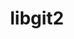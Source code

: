 ---
title: "libgit2"
layout: cache
categories: [package, v0.21.1]
meta: {"versions": ["1.7.0"], "compilers": ["apple-clang@=15.0.0", "gcc@=11.3.0", "gcc@=11.4.0", "gcc@=7.5.0", "gcc@=9.4.0", "oneapi@=2023.2.0"], "oss": ["ubuntu18.04", "ubuntu20.04", "ubuntu22.04", "ventura"], "platforms": ["darwin", "linux"], "targets": ["aarch64", "neoverse_v1", "ppc64le", "x86_64_v3"], "stacks": ["e4s", "e4s-neoverse_v1", "e4s-oneapi", "e4s-power", "ml-darwin-aarch64-mps", "ml-linux-x86_64-cpu", "ml-linux-x86_64-cuda", "ml-linux-x86_64-rocm", "radiuss", "root"], "num_specs": 7, "num_specs_by_stack": {"root": 7, "ml-darwin-aarch64-mps": 1, "radiuss": 1, "e4s-neoverse_v1": 1, "e4s-power": 1, "e4s": 1, "e4s-oneapi": 1, "ml-linux-x86_64-rocm": 1, "ml-linux-x86_64-cuda": 1, "ml-linux-x86_64-cpu": 1}}
spec_details: [{"hash": "6r3xumdqro4kaovemrgplefjtrky6cgd", "compiler": "apple-clang@=15.0.0", "versions": ["1.7.0"], "os": "ventura", "platform": "darwin", "target": "aarch64", "variants": ["build_system=cmake", "build_type=Release", "~curl", "generator=make", "https=system", "~ipo", "+mmap", "+ssh"], "stacks": ["root", "ml-darwin-aarch64-mps"], "size": "-", "tarball": "https://binaries.spack.io/releases/v0.21.1/build_cache/darwin-ventura-aarch64/apple-clang-15.0.0/libgit2-1.7.0/darwin-ventura-aarch64-apple-clang-15.0.0-libgit2-1.7.0-6r3xumdqro4kaovemrgplefjtrky6cgd.spack"}, {"hash": "cututmwiqshcu7o3fwr5uwkd3xu3atku", "compiler": "gcc@=7.5.0", "versions": ["1.7.0"], "os": "ubuntu18.04", "platform": "linux", "target": "x86_64_v3", "variants": ["build_system=cmake", "build_type=Release", "~curl", "generator=make", "https=system", "~ipo", "+mmap", "+ssh"], "stacks": ["root", "radiuss"], "size": "-", "tarball": "https://binaries.spack.io/releases/v0.21.1/build_cache/linux-ubuntu18.04-x86_64_v3/gcc-7.5.0/libgit2-1.7.0/linux-ubuntu18.04-x86_64_v3-gcc-7.5.0-libgit2-1.7.0-cututmwiqshcu7o3fwr5uwkd3xu3atku.spack"}, {"hash": "iguhxkpdmynnebwveoohpjnypn4b6b4j", "compiler": "gcc@=11.4.0", "versions": ["1.7.0"], "os": "ubuntu20.04", "platform": "linux", "target": "neoverse_v1", "variants": ["build_system=cmake", "build_type=Release", "~curl", "generator=make", "https=system", "~ipo", "+mmap", "+ssh"], "stacks": ["root", "e4s-neoverse_v1"], "size": "-", "tarball": "https://binaries.spack.io/releases/v0.21.1/build_cache/linux-ubuntu20.04-neoverse_v1/gcc-11.4.0/libgit2-1.7.0/linux-ubuntu20.04-neoverse_v1-gcc-11.4.0-libgit2-1.7.0-iguhxkpdmynnebwveoohpjnypn4b6b4j.spack"}, {"hash": "hlht63rmuort47epvzmq5cczjsncporx", "compiler": "gcc@=9.4.0", "versions": ["1.7.0"], "os": "ubuntu20.04", "platform": "linux", "target": "ppc64le", "variants": ["build_system=cmake", "build_type=Release", "~curl", "generator=make", "https=system", "~ipo", "+mmap", "+ssh"], "stacks": ["e4s-power", "root"], "size": "-", "tarball": "https://binaries.spack.io/releases/v0.21.1/build_cache/linux-ubuntu20.04-ppc64le/gcc-9.4.0/libgit2-1.7.0/linux-ubuntu20.04-ppc64le-gcc-9.4.0-libgit2-1.7.0-hlht63rmuort47epvzmq5cczjsncporx.spack"}, {"hash": "xir5ige5ukxceqhn2wnufdbfsdd62szs", "compiler": "gcc@=11.4.0", "versions": ["1.7.0"], "os": "ubuntu20.04", "platform": "linux", "target": "x86_64_v3", "variants": ["build_system=cmake", "build_type=Release", "~curl", "generator=make", "https=system", "~ipo", "+mmap", "+ssh"], "stacks": ["root", "e4s"], "size": "-", "tarball": "https://binaries.spack.io/releases/v0.21.1/build_cache/linux-ubuntu20.04-x86_64_v3/gcc-11.4.0/libgit2-1.7.0/linux-ubuntu20.04-x86_64_v3-gcc-11.4.0-libgit2-1.7.0-xir5ige5ukxceqhn2wnufdbfsdd62szs.spack"}, {"hash": "5ihl5i3dwop3doulde2jzocdfxslurqq", "compiler": "oneapi@=2023.2.0", "versions": ["1.7.0"], "os": "ubuntu20.04", "platform": "linux", "target": "x86_64_v3", "variants": ["build_system=cmake", "build_type=Release", "~curl", "generator=make", "https=system", "~ipo", "+mmap", "+ssh"], "stacks": ["e4s-oneapi", "root"], "size": "-", "tarball": "https://binaries.spack.io/releases/v0.21.1/build_cache/linux-ubuntu20.04-x86_64_v3/oneapi-2023.2.0/libgit2-1.7.0/linux-ubuntu20.04-x86_64_v3-oneapi-2023.2.0-libgit2-1.7.0-5ihl5i3dwop3doulde2jzocdfxslurqq.spack"}, {"hash": "jrlrty34zdje6eexa2cy6rzywyboywax", "compiler": "gcc@=11.3.0", "versions": ["1.7.0"], "os": "ubuntu22.04", "platform": "linux", "target": "x86_64_v3", "variants": ["build_system=cmake", "build_type=Release", "~curl", "generator=make", "https=system", "~ipo", "+mmap", "+ssh"], "stacks": ["ml-linux-x86_64-rocm", "ml-linux-x86_64-cuda", "root", "ml-linux-x86_64-cpu"], "size": "-", "tarball": "https://binaries.spack.io/releases/v0.21.1/build_cache/linux-ubuntu22.04-x86_64_v3/gcc-11.3.0/libgit2-1.7.0/linux-ubuntu22.04-x86_64_v3-gcc-11.3.0-libgit2-1.7.0-jrlrty34zdje6eexa2cy6rzywyboywax.spack"}]
---